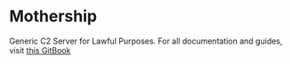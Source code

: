 # Mothership

Generic C2 Server for Lawful Purposes. For all documentation and guides, visit [this GitBook](https://www.gitbook.com/book/jacobmisirian/the-mothership-command-and-control-center/details)
